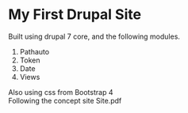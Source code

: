 # My First Drupal Site
Built using drupal 7 core, and the following modules.
1. Pathauto
2. Token
3. Date
4. Views

Also using css from Bootstrap 4<br>
Following the concept site Site.pdf